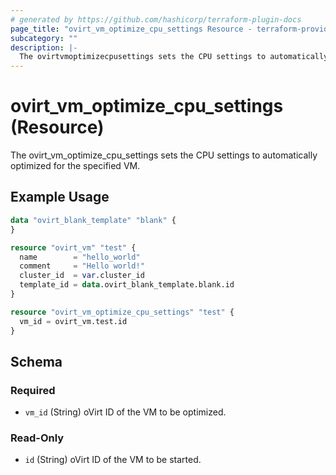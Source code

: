 ```yaml
---
# generated by https://github.com/hashicorp/terraform-plugin-docs
page_title: "ovirt_vm_optimize_cpu_settings Resource - terraform-provider-ovirt"
subcategory: ""
description: |-
  The ovirtvmoptimizecpusettings sets the CPU settings to automatically optimized for the specified VM.
---
```


# ovirt_vm_optimize_cpu_settings (Resource)

The ovirt_vm_optimize_cpu_settings sets the CPU settings to automatically optimized for the specified VM.

## Example Usage

```terraform
data "ovirt_blank_template" "blank" {
}

resource "ovirt_vm" "test" {
  name        = "hello_world"
  comment     = "Hello world!"
  cluster_id  = var.cluster_id
  template_id = data.ovirt_blank_template.blank.id
}

resource "ovirt_vm_optimize_cpu_settings" "test" {
  vm_id = ovirt_vm.test.id
}
```

<!-- schema generated by tfplugindocs -->
## Schema

### Required

- `vm_id` (String) oVirt ID of the VM to be optimized.

### Read-Only

- `id` (String) oVirt ID of the VM to be started.


